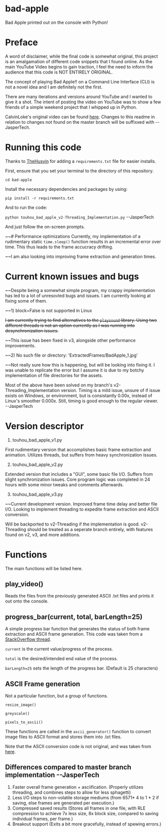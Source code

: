 # bad-apple
 Bad Apple printed out on the console with Python!

# Preface
A word of disclaimer, while the final code is somewhat original, this project is an amalgamation of different code snippets that I found online. As the main YouTube Video begins to gain traction, I feel the need to inform the audience that this code is NOT ENTIRELY ORIGINAL. 

The concept of playing Bad Apple!! on a Command Line Interface (CLI) is not a novel idea and I am definitely not the first. 

There are many iterations and versions around YouTube and I wanted to give it a shot. The intent of posting the video on YouTube was to show a few friends of a simple weekend project that I whipped up in Python. 

CalvinLoke's original video can be found [here](https://www.youtube.com/watch?v=AZfrXrk3ZHc).
Changes to this readme in relation to changes not found on the master branch will be suffixxed with --JasperTech.

# Running this code
Thanks to [TheHusyin](https://github.com/TheHusyin) for adding a `requirements.txt` file for easier installs.

First, ensure that you set your terminal to the directory of this repository. 

`cd bad-apple`

Install the necessary dependencies and packages by using:

`pip install -r requirements.txt`

And to run the code:

`python touhou_bad_apple_v2-Threading_Implementation.py` --JasperTech

And just follow the on-screen prompts. 

~~# Performance optimizations
Currently, my implementation of a rudimentary static `time.sleep()` function results in an incremental error over time. This thus leads to the frame accucracy drifting.

~~I am also looking into improving frame extraction and generation times.

# Current known issues and bugs
~~Despite being a somewhat simple program, my crappy implementation has led to a lot of unresovled bugs and issues. I am currently
looking at fixing some of them. 

~~1) block=False is not supported in Linux

~~I am currently trying to find alternatives to the `playsound` library. Using two different threads is not an option currently as
I was running into desynchronization issues.~~

~~This issue has been fixed in v3, alongside other performance improvements. 

~~2) No such file or directory: 'ExtractedFrames/BadApple_1.jpg'

~~Not really sure how this is happening, but will be looking into fixing it. I was unable to replicate the error but I assume it is 
due to my botchy implementation of file directories for the assets. 

Most of the above have been solved on my branch's v2-Threading_Implementation version. Timing is a mild issue, unsure of if issue exists on Windows, or environment, but is consistantly 0.00x, instead of Linux's smoother 0.000x. Still, timing is good enough to the regular viewer. --JasperTech

# Version descriptor
1) touhou_bad_apple_v1.py

First rudimentary version that accomplishes basic frame extraction and animation. Utilizes threads, but suffers from heavy
synchronization issues.

2) touhou_bad_apple_v2.py

Extended version that includes a "GUI", some basic file I/O. Suffers from slight synchronization issues. Core program 
logic was completed in 24 hours with some minor tweaks and comments afterwards. 

3) touhou_bad_apple_v3.py

~~Current development version. Improved frame time delay and better file I/O. Looking to implement threading to expedite
frame extraction and ASCII conversion. 

Will be backported to v2-Threading if the implementation is good. v2-Threading should be treated as a seperate branch entirely, with features found on v2, v3, and more additions.


# Functions
The main functions will be listed here. 

## play_video()
Reads the files from the previously generated ASCII .txt files and prints it out onto the console. 

## progress_bar(current, total, barLength=25)
A simple progress bar function that generates the status of both frame extraction and ASCII frame generation. 
This code was taken from a [StackOverflow thread](https://stackoverflow.com/questions/6169217/replace-console-output-in-python).

`current` is the current value/progress of the process. 

`total` is the desired/intended end value of the process.

`barLength=25` sets the length of the progress bar. (Default is 25 characters)

## ASCII Frame generation
Not a particular function, but a group of functions.

```
resize_image()

greyscale()

pixels_to_ascii()
```
These functions are called in the `ascii_generator()` function to convert image files to ASCII format and stores them into .txt files. 

Note that the ASCII conversion code is not original, and was taken from [here](https://github.com/kiteco/python-youtube-code/blob/master/ascii/ascii_convert.py).

## Differences compared to master branch implementation --JasperTech
1) Faster overall frame generation + asciification. (Properly utilizes threading, and combines steps to allow for less sphagetti)
2) Less I/O steps to non-volatile storage mediums (from 6571* 4 to 1 * 2 if saving, else frames are generated per execution.)
3) Compressed saved results (Stores all frames in one file, with RLE compression to achieve 7x less size, 8x block size, compared to saving individual frames, per frame.)
4) Breakout support (Exits a bit more gracefully, instead of spewing errors.) 
 

